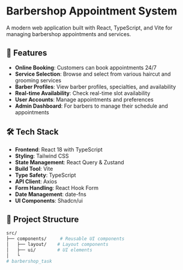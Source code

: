 # Barbershop Appointment System

A modern web application built with React, TypeScript, and Vite for managing barbershop appointments and services.

## 🚀 Features

- **Online Booking**: Customers can book appointments 24/7
- **Service Selection**: Browse and select from various haircut and grooming services
- **Barber Profiles**: View barber profiles, specialties, and availability
- **Real-time Availability**: Check real-time slot availability
- **User Accounts**: Manage appointments and preferences
- **Admin Dashboard**: For barbers to manage their schedule and appointments

## 🛠️ Tech Stack

- **Frontend**: React 18 with TypeScript
- **Styling**: Tailwind CSS
- **State Management**: React Query & Zustand
- **Build Tool**: Vite
- **Type Safety**: TypeScript
- **API Client**: Axios
- **Form Handling**: React Hook Form
- **Date Management**: date-fns
- **UI Components**: Shadcn/ui

## 📁 Project Structure

```bash
src/
├── components/     # Reusable UI components
│   ├── layout/    # Layout components
│   ├── ui/        # UI elements
│   └
# barbershop_task
